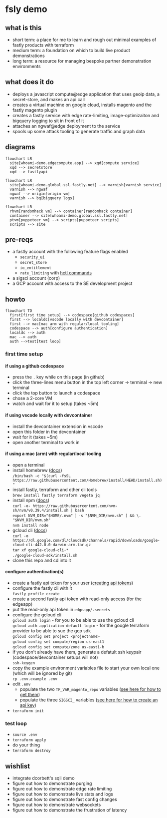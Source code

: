 # fsly demo

## what is this
- short term: a place for me to learn and rough out minimal examples of fastly products with terraform
- medium term: a foundation on which to build live product demonstrations
- long term: a resource for managing bespoke partner demonstration environments

## what does it do
- deploys a javascript compute@edge application that uses geoip data, a secret-store, and makes an api call
- creates a virtual machine on google cloud, installs magento and the fastly magento plugin
- creates a fastly service with edge rate-limiting, image-optimizaiton and bigquery logging to sit in front of it
- attaches an ngwaf@edge deployment to the service
- spools up some attack tooling to generate traffic and graph data

## diagrams
```mermaid
flowchart LR
  site[whoami-demo.edgecompute.app] --> xqd[compute service]
  xqd --> secretstore
  xqd --> fastlyapi
```

```mermaid
flowchart LR
  site[whoami-demo.global.ssl.fastly.net] --> varnish[varnish service]
  varnish --> ngwaf
  ngwaf --> origin[origin vm]
  varnish --> bq[bigquery logs]
```

```mermaid
flowchart LR
  rhvm[randomhack vm] --> container[randomhack container]
  container --> site[whoami-demo.global.ssl.fastly.net]
  ptvm[puppeteer vm] --> scripts[puppeteer scripts]
  scripts --> site
``` 


## pre-reqs
- a fastly account with the following feature flags enabled
  - `security_ui`
  - `secret_store`
  - `io_entitlement`
  - `rate_limiting` with [hctl commands](https://fastly.atlassian.net/wiki/spaces/CustomerEngineering/pages/50804572197/Rate+Limiting+Enablement#Heavenly-commands%3A)
- a sigsci account (corp)
- a GCP account with access to the SE development project

## howto

```mermaid
flowchart TD
  first[first time setup] --> codespace[github codespaces]
  first --> localdc[vscode locally with devcontainer]
  first --> mac[mac arm with regular/local tooling]
  codespace --> auth[configure authentication]
  localdc --> auth
  mac --> auth
  auth -->test[test loop]
```

### first time setup
#### if using a github codespace
- press the `.` key while on this page (in github)
- click the three-lines menu button in the top left corner -> terminal -> new terminal
- click the top button to launch a codespace
- chose a 2-core VM
- watch and wait for it to setup (takes ~5m)

#### if using vscode locally with devcontainer
- install the devcontainer extension in vscode
- open this folder in the devcontainer
- wait for it (takes ~5m)
- open another terminal to work in

#### if using a mac (arm) with regular/local tooling
- open a terminal
- install homebrew ([docs](https://brew.sh/))  
  `/bin/bash -c "$(curl -fsSL https://raw.githubusercontent.com/Homebrew/install/HEAD/install.sh)"`
- install fastly, terraform and other cli tools  
  `brew install fastly terraform vegeta jq`
- install npm ([docs](https://github.com/nvm-sh/nvm#installing-and-updating))  
  `curl -o- https://raw.githubusercontent.com/nvm-sh/nvm/v0.39.4/install.sh | bash`  
  `export NVM_DIR="$HOME/.nvm"`
  `[ -s "$NVM_DIR/nvm.sh" ] && \. "$NVM_DIR/nvm.sh"`  
  `nvm install node`
- gcloud cli ([docs](https://cloud.google.com/sdk/docs/install-sdk#mac))  
  `curl -o https://dl.google.com/dl/cloudsdk/channels/rapid/downloads/google-cloud-cli-442.0.0-darwin-arm.tar.gz`  
  `tar xf google-cloud-cli-*`  
  `./google-cloud-sdk/install.sh`
- clone this repo and cd into it

#### configure authentication(s)
- create a fastly api token for your user ([creating api tokens](https://docs.fastly.com/en/guides/using-api-tokens#creating-api-tokens))
- configure the fastly cli with it   
    `fastly profile create`
- create a second fastly api token with read-only access (for the edgeapp)
- put the read-only api token in `edgeapp/.secrets`
- configure the gcloud cli  
    `gcloud auth login` - for you to be able to use the gcloud cli  
    `gcloud auth application-default login` - for the google terraform provider to be able to sue the gcp sdk  
    `gcloud config set project <projectname>`  
    `gcloud config set compute/region us-east1`  
    `gcloud config set compute/zone us-east1-b`  
- if you don't already have them, generate a defatult ssh keypair (codespace/devcontainer setups will not)  
    `ssh-keygen`
- copy the example environment variables file to start your own local one (which will be ignored by git)  
  `cp .env.example .env`
- edit `.env`
  - populate the two `TF_VAR_magento_repo` variables ([see here for how to get them](https://experienceleague.adobe.com/docs/commerce-operations/installation-guide/prerequisites/authentication-keys.html))  
  - populate the three `SIGSCI_` variables ([see here for how to create an api key](https://docs.fastly.com/signalsciences/developer/using-our-api/#managing-api-access-tokens))
- `terraform init`

### test loop
- `source .env`
- `terraform apply`
- do your thing
- `terraform destroy`

## wishlist
- integrate dcorbett's sqli demo
- figure out how to demonstrate purging
- figure out how to demonstrate edge rate limiting
- figure out how to demonstrate live stats and logs
- figure out how to demonstrate fast config changes
- figure out how to demonstrate websockets
- figure out how to demonstrate the frustration of latency
